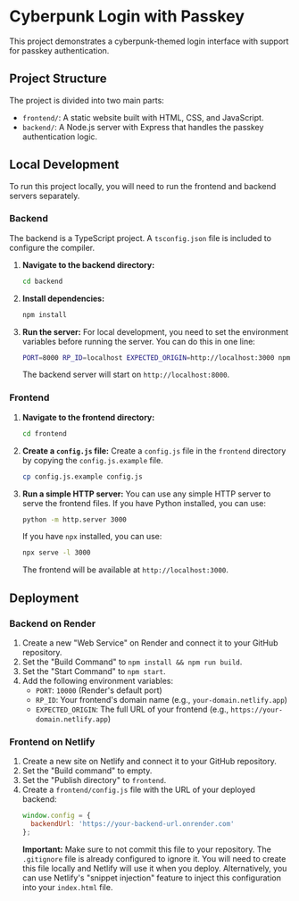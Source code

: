 # Cyberpunk Login with Passkey

This project demonstrates a cyberpunk-themed login interface with support for passkey authentication.

## Project Structure

The project is divided into two main parts:

-   `frontend/`: A static website built with HTML, CSS, and JavaScript.
-   `backend/`: A Node.js server with Express that handles the passkey authentication logic.

## Local Development

To run this project locally, you will need to run the frontend and backend servers separately.

### Backend

The backend is a TypeScript project. A `tsconfig.json` file is included to configure the compiler.

1.  **Navigate to the backend directory:**
    ```bash
    cd backend
    ```

2.  **Install dependencies:**
    ```bash
    npm install
    ```

3.  **Run the server:**
    For local development, you need to set the environment variables before running the server. You can do this in one line:
    ```bash
    PORT=8000 RP_ID=localhost EXPECTED_ORIGIN=http://localhost:3000 npm start
    ```

    The backend server will start on `http://localhost:8000`.

### Frontend

1.  **Navigate to the frontend directory:**
    ```bash
    cd frontend
    ```

2.  **Create a `config.js` file:**
    Create a `config.js` file in the `frontend` directory by copying the `config.js.example` file.
    ```bash
    cp config.js.example config.js
    ```

3.  **Run a simple HTTP server:**
    You can use any simple HTTP server to serve the frontend files. If you have Python installed, you can use:
    ```bash
    python -m http.server 3000
    ```
    If you have `npx` installed, you can use:
    ```bash
    npx serve -l 3000
    ```

    The frontend will be available at `http://localhost:3000`.

## Deployment

### Backend on Render

1.  Create a new "Web Service" on Render and connect it to your GitHub repository.
2.  Set the "Build Command" to `npm install && npm run build`.
3.  Set the "Start Command" to `npm start`.
4.  Add the following environment variables:
    -   `PORT`: `10000` (Render's default port)
    -   `RP_ID`: Your frontend's domain name (e.g., `your-domain.netlify.app`)
    -   `EXPECTED_ORIGIN`: The full URL of your frontend (e.g., `https://your-domain.netlify.app`)

### Frontend on Netlify

1.  Create a new site on Netlify and connect it to your GitHub repository.
2.  Set the "Build command" to empty.
3.  Set the "Publish directory" to `frontend`.
4.  Create a `frontend/config.js` file with the URL of your deployed backend:
    ```javascript
    window.config = {
      backendUrl: 'https://your-backend-url.onrender.com'
    };
    ```
    **Important:** Make sure to not commit this file to your repository. The `.gitignore` file is already configured to ignore it. You will need to create this file locally and Netlify will use it when you deploy. Alternatively, you can use Netlify's "snippet injection" feature to inject this configuration into your `index.html` file.
